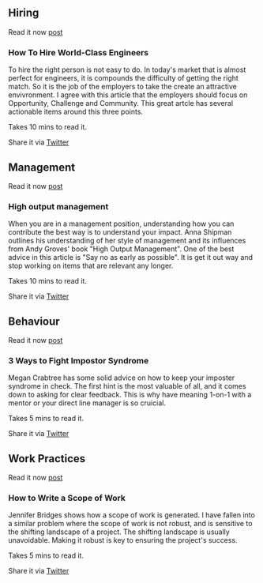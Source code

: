 ## Hiring

Read it now [post](https://angel.co/blog/how-to-hire-world-class-engineers)

### How To Hire World-Class Engineers

To hire the right person is not easy to do. In today's market that is almost perfect for engineers, it is compounds the difficulty of getting the right match. So it is the job of the employers to take the create an attractive envivronment. I agree with this article that the employers should focus on Opportunity, Challenge and Community. This great artcle has several actionable items around this three points.

Takes 10 mins to read it.

Share it via [Twitter](https://twitter.com/intent/tweet?text=How%20To%20Hire%20World-Class%20Engineers%20https%3A%2F%2Fangel.co%2Fblog%2Fhow-to-hire-world-class-engineers%20shared%20via%20%40PrjMgr_weekly)


## Management

Read it now [post](https://www.annashipman.co.uk/jfdi/high-output-management.html)

### High output management

When you are in a management position, understanding how you can contribute the best way is to understand your impact. Anna Shipman outlines his understanding of her style of management and its influences from Andy Groves' book "High Output Management". One of the best advice in this article is "Say no as early as possible". It is get it out way and stop working on items that are relevant any longer.

Takes 10 mins to read it.

Share it via [Twitter](https://twitter.com/intent/tweet?text=High%20output%20management%20https%3A%2F%2Fwww.annashipman.co.uk%2Fjfdi%2Fhigh-output-management.html%20shared%20via%20%40PrjMgr_weekly)

## Behaviour

Read it now [post](https://www.ideo.com/blog/three-ways-to-fight-impostor-syndrome)

### 3 Ways to Fight Impostor Syndrome

Megan Crabtree has some solid advice on how to keep your imposter syndrome in check. The first hint is the most valuable of all, and it comes down to asking for clear feedback. This is why have meaning 1-on-1 with a mentor or your direct line manager is so cruicial. 

Takes 5 mins to read it.

Share it via [Twitter](https://twitter.com/intent/tweet?text=3%20Ways%20to%20Fight%20Impostor%20Syndrome%20https%3A%2F%2Fwww.ideo.com%2Fblog%2Fthree-ways-to-fight-impostor-syndrome%20shared%20via%20%40PrjMgr_weekly)

## Work Practices

Read it now [post](https://www.projectmanager.com/training/write-scope-work)

### How to Write a Scope of Work

Jennifer Bridges shows how a scope of work is generated. I have fallen into a similar problem where the scope of work is not robust, and is sensitive to the shifting landscape of a project. The shifting landscape is usually unavoidable. Making it robust is key to ensuring the project's success.

Takes 5 mins to read it.

Share it via [Twitter](https://twitter.com/intent/tweet?text=How%20to%20Write%20a%20Scope%20of%20Work%20https%3A%2F%2Fwww.projectmanager.com%2Ftraining%2Fwrite-scope-work%20shared%20via%20%40PrjMgr_weekly)
